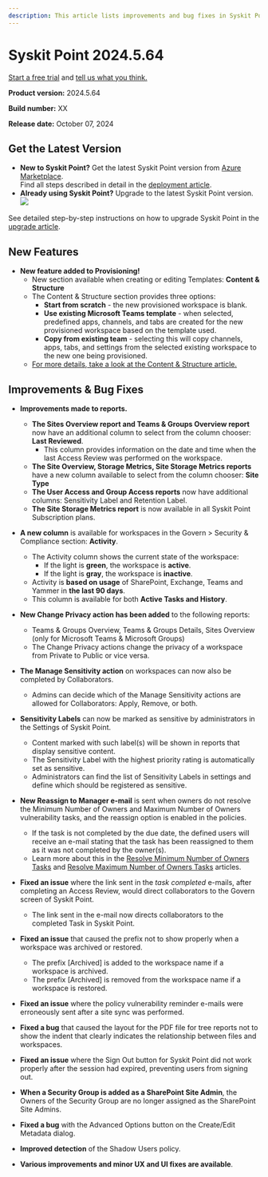 ```yaml
---
description: This article lists improvements and bug fixes in Syskit Point version 2024.5.64
---
```


# Syskit Point 2024.5.64

[Start a free trial](https://www.syskit.com/products/point/free-trial/) and [tell us what you think.](https://www.syskit.com/company/contact-us/)

**Product version:** 2024.5.64 

**Build number:** XX

**Release date:** October 07, 2024

## Get the Latest Version

* **New to Syskit Point?** Get the latest Syskit Point version from [Azure Marketplace](https://azuremarketplace.microsoft.com/en-us/marketplace/apps/syskitltd.syskit\_point).\
 Find all steps described in detail in the [deployment article](../../../set-up-point-data-center/deployment/deploy-syskit-point.md).
* **Already using Syskit Point?** Upgrade to the latest Syskit Point version.\
 [![](https://aka.ms/deploytoazurebutton)](https://portal.azure.com/#create/Microsoft.Template/uri/https%3A%2F%2Fsyskitassetsstorage.blob.core.windows.net%2Fpoint%2FARMTemplates%2FPointUpdateDeploy%2FPointUpdateTemplate.json)

See detailed step-by-step instructions on how to upgrade Syskit Point in the [upgrade article](../../../set-up-point-data-center/deployment/upgrade-syskit-point.md).

## New Features

* **New feature added to Provisioning!**
  * New section available when creating or editing Templates: **Content & Structure**
  * The Content & Structure section provides three options:
    * **Start from scratch** - the new provisioned workspace is blank. 
    * **Use existing Microsoft Teams template** - when selected, predefined apps, channels, and tabs are created for the new provisioned workspace based on the template used. 
    * **Copy from existing team** - selecting this will copy channels, apps, tabs, and settings from the selected existing workspace to the new one being provisioned.   
  * [For more details, take a look at the Content & Structure article.](../../governance-and-automation/provisioning/content-and-structure.md)


## Improvements & Bug Fixes

* **Improvements made to reports.**
  * **The Sites Overview report and Teams & Groups Overview report** now have an additional column to select from the column chooser: **Last Reviewed**.  
     * This column provides information on the date and time when the last Access Review was performed on the workspace.
  *  **The Site Overview, Storage Metrics, Site Storage Metrics reports** have a new column available to select from the column chooser: **Site Type**
  * **The User Access and Group Access reports** now have additional columns: Sensitivity Label and Retention Label. 
  * **The Site Storage Metrics report** is now available in all Syskit Point Subscription plans. 

* **A new column** is available for workspaces in the Govern > Security & Compliance section: **Activity**.
  * The Activity column shows the current state of the workspace: 
    * If the light is **green**, the workspace is **active**.
    * If the light is **gray**, the workspace is **inactive**.
  * Activity is **based on usage** of SharePoint, Exchange, Teams and Yammer in **the last 90 days**.
  * This column is available for both **Active Tasks and History**. 

* **New Change Privacy action has been added** to the following reports: 
  * Teams & Groups Overview, Teams & Groups Details, Sites Overview (only for Microsoft Teams & Microsoft Groups)
  * The Change Privacy actions change the privacy of a workspace from Private to Public or vice versa. 

* **The Manage Sensitivity action** on workspaces can now also be completed by Collaborators.
  * Admins can decide which of the Manage Sensitivity actions are allowed for Collaborators: Apply, Remove, or both. 

* **Sensitivity Labels** can now be marked as sensitive by administrators in the Settings of Syskit Point. 
  * Content marked with such label(s) will be shown in reports that display sensitive content.
  * The Sensitivity Label with the highest priority rating is automatically set as sensitive.
  * Administrators can find the list of Sensitivity Labels in settings and define which should be registered as sensitive.

* **New Reassign to Manager e-mail** is sent when owners do not resolve the Minimum Number of Owners and Maximum Number of Owners vulnerability tasks, and the reassign option is enabled in the policies.
  * If the task is not completed by the due date, the defined users will receive an e-mail stating that the task has been reassigned to them as it was not completed by the owner(s).
  * Learn more about this in the [Resolve Minimum Number of Owners Tasks](../../point-collaborators/resolve-governance-tasks/minimum-number-of-owners.md) and [Resolve Maximum Number of Owners Tasks](../../point-collaborators/resolve-governance-tasks/maximum-number-of-owners.md) articles. 

* **Fixed an issue** where the link sent in the *task completed* e-mails, after completing an Access Review, would direct collaborators to the Govern screen of Syskit Point.
  * The link sent in the e-mail now directs collaborators to the completed Task in Syskit Point. 


* **Fixed an issue** that caused the prefix not to show properly when a workspace was archived or restored. 
  * The prefix [Archived] is added to the workspace name if a workspace is archived.
  * The prefix [Archived] is removed from the workspace name if a workspace is restored.  

* **Fixed an issue** where the policy vulnerability reminder e-mails were erroneously sent after a site sync was performed.

* **Fixed a bug** that caused the layout for the PDF file for tree reports not to show the indent that clearly indicates the relationship between files and workspaces. 

* **Fixed an issue** where the Sign Out button for Syskit Point did not work properly after the session had expired, preventing users from signing out. 

* **When a Security Group is added as a SharePoint Site Admin**, the Owners of the Security Group are no longer assigned as the SharePoint Site Admins.  

* **Fixed a bug** with the Advanced Options button on the Create/Edit Metadata dialog.

* **Improved detection** of the Shadow Users policy.

* **Various improvements and minor UX and UI fixes are available**.
